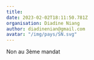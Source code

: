 ```yaml
---
title: 
date: 2023-02-02T18:11:50.781Z
organisation: Diadine Niang
author: diadinenian@gmail.com
avatar: "/img/pays/SN.svg"
---
```


Non au 3ème mandat